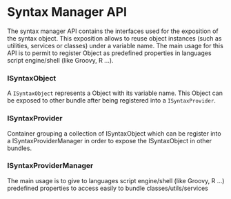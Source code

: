 # Syntax Manager API

The syntax manager API contains the interfaces used for the exposition
of the syntax object. This exposition allows to reuse object instances
(such as utilities, services or classes) under a variable name. The
main usage for this API is to permit to register Object as predefined
properties in languages script engine/shell (like Groovy, R ...).

### ISyntaxObject

A `ISyntaxObject` represents a Object with its variable name. This
Object can be exposed to other bundle after being registered into a
`ISyntaxProvider`.

### ISyntaxProvider

Container grouping a collection of ISyntaxObject which can be register
into a ISyntaxProviderManager in order to expose the ISyntaxObject in
other bundles.


### ISyntaxProviderManager

The main usage is to give to languages script engine/shell
(like Groovy, R ...) predefined properties to access easily to bundle
classes/utils/services